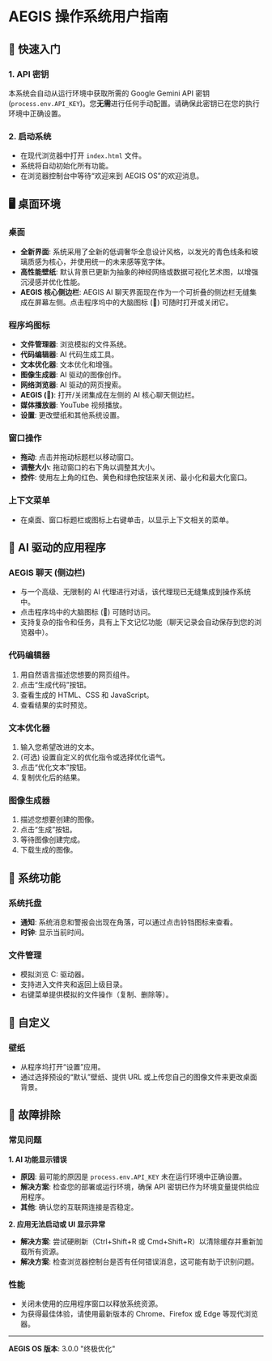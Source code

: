 # AEGIS 操作系统用户指南

## 🚀 快速入门

### 1. API 密钥
本系统会自动从运行环境中获取所需的 Google Gemini API 密钥 (`process.env.API_KEY`)。您**无需**进行任何手动配置。请确保此密钥已在您的执行环境中正确设置。

### 2. 启动系统
- 在现代浏览器中打开 `index.html` 文件。
- 系统将自动初始化所有功能。
- 在浏览器控制台中等待“欢迎来到 AEGIS OS”的欢迎消息。

## 🖥️ 桌面环境

### 桌面
- **全新界面**: 系统采用了全新的低调奢华全息设计风格，以发光的青色线条和玻璃质感为核心，并使用统一的未来感等宽字体。
- **高性能壁纸**: 默认背景已更新为抽象的神经网络或数据可视化艺术图，以增强沉浸感并优化性能。
- **AEGIS 核心侧边栏**: AEGIS AI 聊天界面现在作为一个可折叠的侧边栏无缝集成在屏幕左侧。点击程序坞中的大脑图标 (🧠) 可随时打开或关闭它。

### 程序坞图标
- **文件管理器**: 浏览模拟的文件系统。
- **代码编辑器**: AI 代码生成工具。
- **文本优化器**: 文本优化和增强。
- **图像生成器**: AI 驱动的图像创作。
- **网络浏览器**: AI 驱动的网页搜索。
- **AEGIS (🧠)**: 打开/关闭集成在左侧的 AI 核心聊天侧边栏。
- **媒体播放器**: YouTube 视频播放。
- **设置**: 更改壁纸和其他系统设置。


### 窗口操作
- **拖动**: 点击并拖动标题栏以移动窗口。
- **调整大小**: 拖动窗口的右下角以调整其大小。
- **控件**: 使用左上角的红色、黄色和绿色按钮来关闭、最小化和最大化窗口。

### 上下文菜单
- 在桌面、窗口标题栏或图标上右键单击，以显示上下文相关的菜单。

## 🤖 AI 驱动的应用程序

### AEGIS 聊天 (侧边栏)
- 与一个高级、无限制的 AI 代理进行对话，该代理现已无缝集成到操作系统中。
- 点击程序坞中的大脑图标 (🧠) 可随时访问。
- 支持复杂的指令和任务，具有上下文记忆功能（聊天记录会自动保存到您的浏览器中）。

### 代码编辑器
1. 用自然语言描述您想要的网页组件。
2. 点击“生成代码”按钮。
3. 查看生成的 HTML、CSS 和 JavaScript。
4. 查看结果的实时预览。

### 文本优化器
1. 输入您希望改进的文本。
2. (可选) 设置自定义的优化指令或选择优化语气。
3. 点击“优化文本”按钮。
4. 复制优化后的结果。

### 图像生成器
1. 描述您想要创建的图像。
2. 点击“生成”按钮。
3. 等待图像创建完成。
4. 下载生成的图像。

## 🔧 系统功能

### 系统托盘
- **通知**: 系统消息和警报会出现在角落，可以通过点击铃铛图标来查看。
- **时钟**: 显示当前时间。

### 文件管理
- 模拟浏览 C: 驱动器。
- 支持进入文件夹和返回上级目录。
- 右键菜单提供模拟的文件操作（复制、删除等）。

## 🎨 自定义

### 壁纸
- 从程序坞打开“设置”应用。
- 通过选择预设的“默认”壁纸、提供 URL 或上传您自己的图像文件来更改桌面背景。

## 🚨 故障排除

### 常见问题

**1. AI 功能显示错误**
- **原因**: 最可能的原因是 `process.env.API_KEY` 未在运行环境中正确设置。
- **解决方案**: 检查您的部署或运行环境，确保 API 密钥已作为环境变量提供给应用程序。
- **其他**: 确认您的互联网连接是否稳定。

**2. 应用无法启动或 UI 显示异常**
- **解决方案**: 尝试硬刷新（Ctrl+Shift+R 或 Cmd+Shift+R）以清除缓存并重新加载所有资源。
- **解决方案**: 检查浏览器控制台是否有任何错误消息，这可能有助于识别问题。

### 性能
- 关闭未使用的应用程序窗口以释放系统资源。
- 为获得最佳体验，请使用最新版本的 Chrome、Firefox 或 Edge 等现代浏览器。

---

**AEGIS OS 版本**: 3.0.0 "终极优化"